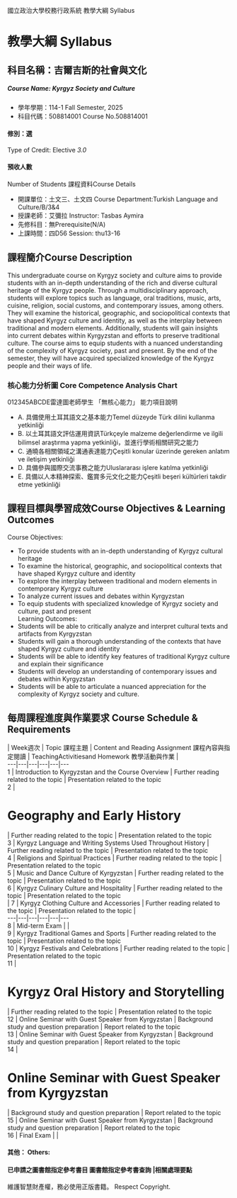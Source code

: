 國立政治大學校務行政系統 教學大綱 Syllabus
# 教學大綱 Syllabus
##  科目名稱：吉爾吉斯的社會與文化
#####  Course Name: Kyrgyz Society and Culture
  * 學年學期：114-1 Fall Semester, 2025 
  * 科目代碼：508814001 Course No.508814001
#### 修別：選
Type of Credit: Elective 
_3.0_
#### 預收人數
Number of Students
課程資料Course Details
  * 開課單位：土文三、土文四 Course Department:Turkish Language and Culture/B/3&4 
  * 授課老師：艾彌拉 Instructor: Tasbas Aymira 
  * 先修科目：無Prerequisite(N/A)
  * 上課時間：四D56 Session: thu13-16 
##  課程簡介Course Description
This undergraduate course on Kyrgyz society and culture aims to provide students with an in-depth understanding of the rich and diverse cultural heritage of the Kyrgyz people. Through a multidisciplinary approach, students will explore topics such as language, oral traditions, music, arts, cuisine, religion, social customs, and contemporary issues, among others. They will examine the historical, geographic, and sociopolitical contexts that have shaped Kyrgyz culture and identity, as well as the interplay between traditional and modern elements. Additionally, students will gain insights into current debates within Kyrgyzstan and efforts to preserve traditional culture. The course aims to equip students with a nuanced understanding of the complexity of Kyrgyz society, past and present. By the end of the semester, they will have acquired specialized knowledge of the Kyrgyz people and their ways of life.
###  核心能力分析圖 Core Competence Analysis Chart
012345ABCDE雷達圖老師學生
「無核心能力」 
能力項目說明
  * A. 具備使用土耳其語文之基本能力Temel düzeyde Türk dilini kullanma yetkinliği
  * B. 以土耳其語文評估運用資訊Türkçeyle malzeme değerlendirme ve ilgili bilimsel araştırma yapma yetkinliği，並進行學術相關研究之能力
  * C. 通曉各相關領域之溝通表達能力Çeşitli konular üzerinde gereken anlatım ve iletişim yetkinliği
  * D. 具備參與國際交流事務之能力Uluslararası işlere katılma yetkinliği
  * E. 具備以人本精神探索、鑑賞多元文化之能力Çeşitli beşeri kültürleri takdir etme yetkinliği
##  課程目標與學習成效Course Objectives & Learning Outcomes 
Course Objectives:
  * To provide students with an in-depth understanding of Kyrgyz cultural heritage
  * To examine the historical, geographic, and sociopolitical contexts that have shaped Kyrgyz culture and identity
  * To explore the interplay between traditional and modern elements in contemporary Kyrgyz culture
  * To analyze current issues and debates within Kyrgyzstan
  * To equip students with specialized knowledge of Kyrgyz society and culture, past and present  
Learning Outcomes:
  * Students will be able to critically analyze and interpret cultural texts and artifacts from Kyrgyzstan
  * Students will gain a thorough understanding of the contexts that have shaped Kyrgyz culture and identity
  * Students will be able to identify key features of traditional Kyrgyz culture and explain their significance
  * Students will develop an understanding of contemporary issues and debates within Kyrgyzstan
  * Students will be able to articulate a nuanced appreciation for the complexity of Kyrgyz society and culture.
##  每周課程進度與作業要求 Course Schedule & Requirements
|  Week週次 |  Topic 課程主題 |  Content and Reading Assignment 課程內容與指定閱讀 |  TeachingActivitiesand Homework 教學活動與作業 |   
---|---|---|---|---|---  
1 |  Introduction to Kyrgyzstan and the Course Overview |  Further reading related to the topic |  Presentation related to the topic  
2 | 
# Geography and Early History
|  Further reading related to the topic |  Presentation related to the topic  
3 |  Kyrgyz Language and Writing Systems Used Throughout History |  Further reading related to the topic |  Presentation related to the topic  
4 |  Religions and Spiritual Practices |  Further reading related to the topic |  Presentation related to the topic  
5 |  Music and Dance Culture of Kyrgyzstan |  Further reading related to the topic |  Presentation related to the topic  
6 |  Kyrgyz Culinary Culture and Hospitality |  Further reading related to the topic |  Presentation related to the topic  
|  7 |  Kyrgyz Clothing Culture and Accessories |  Further reading related to the topic |  Presentation related to the topic |   
---|---|---|---|---|---  
8 |  Mid-term Exam |  |   
9 |  Kyrgyz Traditional Games and Sports |  Further reading related to the topic |  Presentation related to the topic  
10 |  Kyrgyz Festivals and Celebrations  |  Further reading related to the topic |  Presentation related to the topic  
11 | 
# Kyrgyz Oral History and Storytelling
|  Further reading related to the topic |  Presentation related to the topic  
12 |  Online Seminar with Guest Speaker from Kyrgyzstan |  Background study and question preparation |  Report related to the topic  
13 |  Online Seminar with Guest Speaker from Kyrgyzstan |  Background study and question preparation |  Report related to the topic  
14 | 
# Online Seminar with Guest Speaker from Kyrgyzstan
|  Background study and question preparation |  Report related to the topic  
15 |  Online Seminar with Guest Speaker from Kyrgyzstan |  Background study and question preparation |  Report related to the topic  
16 |  Final Exam |  |   
####  其他： Others:
####  已申請之圖書館指定參考書目  圖書館指定參考書查詢 |相關處理要點
維護智慧財產權，務必使用正版書籍。 Respect Copyright.